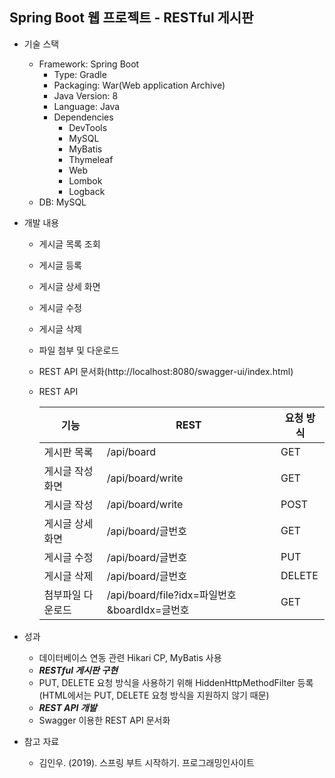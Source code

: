 ## Spring Boot 웹 프로젝트 - RESTful 게시판 

+ 기술 스택
  + Framework: Spring Boot
    + Type: Gradle
    + Packaging: War(Web application Archive)
    + Java Version: 8
    + Language: Java
    + Dependencies
      + DevTools
      + MySQL
      + MyBatis
      + Thymeleaf
      + Web
      + Lombok
      + Logback
  + DB: MySQL 
  
+ 개발 내용
  + 게시글 목록 조회
  + 게시글 등록
  + 게시글 상세 화면
  + 게시글 수정
  + 게시글 삭제
  + 파일 첨부 및 다운로드
  + REST API 문서화(http://localhost:8080/swagger-ui/index.html)
  + REST API
  
    |기능|REST|요청 방식|
    |---|---|---|
    |게시판 목록|/api/board|GET|
    |게시글 작성 화면|/api/board/write|GET|
    |게시글 작성|/api/board/write|POST|
    |게시글 상세 화면|/api/board/글번호|GET|
    |게시글 수정|/api/board/글번호|PUT|
    |게시글 삭제|/api/board/글번호|DELETE|
    |첨부파일 다운로드|/api/board/file?idx=파일번호&boardIdx=글번호|GET|
  
+ 성과
  + 데이터베이스 연동 관련 Hikari CP, MyBatis 사용
  + ***RESTful 게시판 구현***
  + PUT, DELETE 요청 방식을 사용하기 위해 HiddenHttpMethodFilter 등록(HTML에서는 PUT, DELETE 요청 방식을 지원하지 않기 때문)
  + ***REST API 개발***
  + Swagger 이용한 REST API 문서화
  
+ 참고 자료
  + 김인우. (2019). 스프링 부트 시작하기. 프로그래밍인사이트
